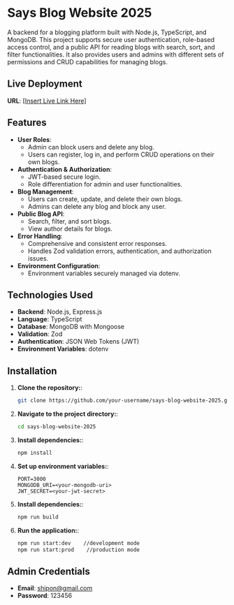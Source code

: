 # Says Blog Website 2025

A backend for a blogging platform built with Node.js, TypeScript, and MongoDB. This project supports secure user authentication, role-based access control, and a public API for reading blogs with search, sort, and filter functionalities. It also provides users and admins with different sets of permissions and CRUD capabilities for managing blogs.

## Live Deployment
**URL**: [[Insert Live Link Here]](https://says-blog-website-node.vercel.app/)

## Features
- **User Roles**:
  - Admin can block users and delete any blog.
  - Users can register, log in, and perform CRUD operations on their own blogs.
- **Authentication & Authorization**:
  - JWT-based secure login.
  - Role differentiation for admin and user functionalities.
- **Blog Management**:
  - Users can create, update, and delete their own blogs.
  - Admins can delete any blog and block any user.
- **Public Blog API**:
  - Search, filter, and sort blogs.
  - View author details for blogs.
- **Error Handling**:
  - Comprehensive and consistent error responses.
  - Handles Zod validation errors, authentication, and authorization issues.
- **Environment Configuration**:
  - Environment variables securely managed via dotenv.

## Technologies Used
- **Backend**: Node.js, Express.js
- **Language**: TypeScript
- **Database**: MongoDB with Mongoose
- **Validation**: Zod
- **Authentication**: JSON Web Tokens (JWT)
- **Environment Variables**: dotenv

## Installation

1. **Clone the repository:**:
   ```bash
   git clone https://github.com/your-username/says-blog-website-2025.git
2. **Navigate to the project directory:**:
   ```bash
   cd says-blog-website-2025
3. **Install dependencies:**:
   ```bash
   npm install
4. **Set up environment variables:**:
   ```env
   PORT=3000
   MONGODB_URI=<your-mongodb-uri>
   JWT_SECRET=<your-jwt-secret>
5. **Install dependencies:**:
   ```bash
   npm run build
6. **Run the application:**:
   ```bash
   npm run start:dev    //development mode
   npm run start:prod    //production mode
## Admin Credentials
- **Email**: shipon@gmail.com
- **Password**: 123456
   
